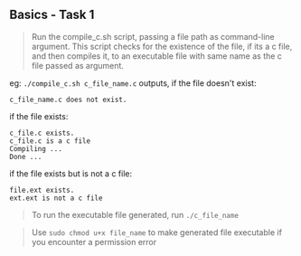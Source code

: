 ## Basics - Task 1

>Run the compile_c.sh script, passing a file path as command-line argument. This script checks for the existence of the file, if its a c file, and then compiles it, to an executable file with same name as the c file passed as argument.

eg: `./compile_c.sh c_file_name.c` outputs, if the file doesn't exist:

```
c_file_name.c does not exist.
```

if the file exists: 
```
c_file.c exists.
c_file.c is a c file
Compiling ...
Done ...
```

if the file exists but is not a c file:
```
file.ext exists.
ext.ext is not a c file
```

>To run the executable file generated, run `./c_file_name`

>Use `sudo chmod u+x file_name` to make generated file executable if you encounter a permission error